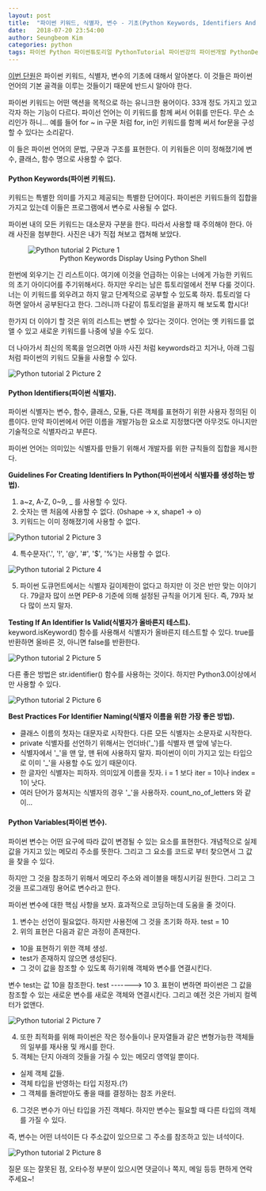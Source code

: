 ```yaml
---
layout: post
title:  "파이썬 키워드, 식별자, 변수 - 기초(Python Keywords, Identifiers And Variables – Fundamentals)"
date:   2018-07-20 23:54:00
author: Seungbeom Kim
categories: python
tags: 파이썬 Python 파이썬튜토리얼 PythonTutorial 파이썬강의 파이썬개발 PythonDevelopment 파이썬키워드식별자변수 PythonKeywordsIdentifiersVariables
---
```


[이번 단원](http://www.techbeamers.com/python-keywords-identifiers-variables/)은 파이썬 키워드, 식별자, 변수의 기초에 대해서 알아본다. 이 것들은 파이썬 언어의 기본 골격을 이루는 것들이기 때문에 반드시 알아야 한다.

파이썬 키워드는 어떤 액션을 목적으로 하는 유니크한 용어이다. 33개 정도 가지고 있고 각자 하는 기능이 다르다. 파이선 언어는 이 키워드를 함께 써서 어휘를 만든다.
무슨 소리인가 하니... 예를 들어 for ~ in 구문 처럼 for, in인 키워드를 함께 써서 for문을 구성할 수 있다는 소리같다.

이 들은 파이썬 언어의 문법, 구문과 구조를 표현한다. 이 키워들은 이미 정해졌기에 변수, 클래스, 함수 명으로 사용할 수 없다.

#### Python Keywords(파이썬 키워드).<br>
키워드는 특별한 의미를 가지고 제공되는 특별한 단어이다. 파이썬은 키워드들의 집합을 가지고 있는데 이들은 프로그램에서 변수로 사용될 수 없다.

파이썬 내의 모든 키워드는 대소문자 구분을 한다. 따라서 사용할 때 주의해야 한다. 아래 사진을 첨부한다. 사진은 내가 직접 쳐보고 캡쳐해 보았다.

<figure>
<img src="{{ site.baseurl }}/assets/python/python_tutorial_2_1.png" title="Python tutorial 2 Picture 1" class="post-image">
<figcaption style="text-align: center;">Python Keywords Display Using Python Shell</figcaption>
</figure>

한번에 외우기는 긴 리스트이다. 여기에 이것을 언급하는 이유는 너에게 가능한 키워드의 초기 아이디어를 주기위해서다. 하지만 우리는 남은 튜토리얼에서 전부 다룰 것이다. 너는 이 키워드를 외우려고 하지 말고 단계적으로 공부할 수 있도록 하자.
튜토리얼 다 하면 알아서 공부된다고 한다. 그러니까 다같이 튜토리얼을 끝까지 해 보도록 합시다!

한가지 더 이야기 할 것은 위의 리스트는 변할 수 있다는 것이다. 언어는 옛 키워드를 없앨 수 있고 새로운 키워드를 나중에 넣을 수도 있다.

더 나아가서 최신의 목록을 얻으려면 아까 사진 처럼 keywords라고 치거나, 아래 그림처럼 파이썬의 키워드 모듈을 사용할 수 있다.

<img src="{{ site.baseurl }}/assets/python/python_tutorial_2_2.png" title="Python tutorial 2 Picture 2" class="post-image">

#### Python Identifiers(파이썬 식별자).<br>
파이썬 식별자는 변수, 함수, 클래스, 모듈, 다른 객체를 표현하기 위한 사용자 정의된 이름이다. 만약 파이썬에서 어떤 이름을 개발가능한 요소로 지정했다면 아무것도 아니지만 기술적으로 식별자라고 부른다.

파이썬 언어는 의미있는 식별자를 만들기 위해서 개발자를 위한 규칙들의 집합을 제시한다.

__Guidelines For Creating Identifiers In Python(파이썬에서 식별자를 생성하는 방법).__
1. a~z, A-Z, 0~9, _ 를 사용할 수 있다.
2. 숫자는 맨 처음에 사용할 수 없다. (0shape -> x, shape1 -> o)
3. 키워드는 이미 정해졌기에 사용할 수 없다.

<img src="{{ site.baseurl }}/assets/python/python_tutorial_2_3.png" title="Python tutorial 2 Picture 3" class="post-image">

4. 특수문자('.', '!', '@', '#', '$', '%')는 사용할 수 없다.

<img src="{{ site.baseurl }}/assets/python/python_tutorial_2_4.png" title="Python tutorial 2 Picture 4" class="post-image">

5. 파이썬 도큐먼트에서는 식별자 길이제한이 없다고 하지만 이 것은 반만 맞는 이야기다.
79글자 많이 쓰면 PEP-8 기준에 의해 설정된 규칙을 어기게 된다.
즉, 79자 보다 많이 쓰지 말자.

__Testing If An Identifier Is Valid(식별자가 올바른지 테스트).__
keyword.isKeyword() 함수를 사용해서 식별자가 올바른지 테스트할 수 있다. true를 반환하면 올바른 것, 아니면 false를 반환한다.

<img src="{{ site.baseurl }}/assets/python/python_tutorial_2_5.png" title="Python tutorial 2 Picture 5" class="post-image">

다른 좋은 방법은 str.identifier() 함수를 사용하는 것이다. 하지만 Python3.0이상에서만 사용할 수 있다.

<img src="{{ site.baseurl }}/assets/python/python_tutorial_2_6.png" title="Python tutorial 2 Picture 6" class="post-image">

__Best Practices For Identifier Naming(식별자 이름을 위한 가장 좋은 방법).__
- 클래스 이름의 첫자는 대문자로 시작한다. 다른 모든 식별자는 소문자로 시작한다.
- private 식별자를 선언하기 위해서는 언더바('\_')를 식별자 맨 앞에 넣는다.
- 식별자에서 '\_'을 맨 앞, 맨 뒤에 사용하지 말자. 파이썬이 이미 가지고 있는 타입으로 이미 '\_'을 사용할 수도 있기 때문이다.
- 한 글자인 식별자는 피하자. 의미있게 이름을 짓자.
i = 1 보다 iter = 1이나 index = 1이 낫다.
- 여러 단어가 뭉쳐지는 식별자의 경우 '_'을 사용하자.
count_no_of_letters 와 같이...

#### Python Variables(파이썬 변수).<br>
파이썬 변수는 어떤 요구에 따라 값이 변경될 수 있는 요소를 표현한다. 개념적으로 실제 값을 가지고 있는 메모리 주소를 뜻한다. 그리고 그 요소를 코드로 부터 찾으면서 그 값을 찾을 수 있다.

하지만 그 것을 참조하기 위해서 메모리 주소와 레이블을 매칭시키길 원한다. 그리고 그 것을 프로그래밍 용어로 변수라고 한다.

파이썬 변수에 대한 핵심 사항을 보자. 효과적으로 코딩하는데 도움을 줄 것이다.

1. 변수는 선언이 필요없다. 하지만 사용전에 그 것을 초기화 하자.
test = 10
2. 위의 표현은 다음과 같은 과정이 존재한다.
- 10을 표현하기 위한 객체 생성.
- test가 존재하지 않으면 생성된다.
- 그 것이 값을 참조할 수 있도록 하기위해 객체와 변수를 연결시킨다.

변수 test는 값 10을 참조한다.
test -------> 10
 3. 표현이 변하면 파이썬은 그 값을 참조할 수 있는 새로운 변수를 새로운 객체와 연결시킨다.
그리고 예전 것은 가비지 컬렉터가 없앤다.

<img src="{{ site.baseurl }}/assets/python/python_tutorial_2_7.png" title="Python tutorial 2 Picture 7" class="post-image">

4. 또한 최적화를 위해 파이썬은 작은 정수들이나 문자열들과 같은 변형가능한 객체들의 일부를 재사용 및 캐시를 한다.
5. 객체는 단지 아래의 것들을 가질 수 있는 메모리 영역일 뿐이다.
- 실제 객체 값들.
- 객체 타입을 반영하는 타입 지정자.(?)
- 그 객체를 돌려받아도 좋을 때를 결정하는 참조 카운터.
6. 그것은 변수가 아닌 타입을 가진 객체다. 하지만 변수는 필요할 때 다른 타입의 객체를 가질 수 있다.

즉, 변수는 어떤 녀석이든 다 주소값이 있으므로 그 주소를 참조하고 있는 녀석이다.

<img src="{{ site.baseurl }}/assets/python/python_tutorial_2_8.png" title="Python tutorial 2 Picture 8" class="post-image">

질문 또는 잘못된 점, 오타수정 부분이 있으시면 댓글이나 쪽지, 메일 등등 편하게 연락주세요~!

